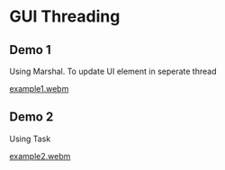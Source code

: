 # GUI Threading

## Demo 1

Using Marshal. To update UI element in seperate thread

[example1.webm](https://github.com/iqfareez/MCTE-4327-Software-Engineering/assets/60868965/ea36acc2-1efd-4d1a-a6e1-e32b6bae9ba4)

## Demo 2

Using Task

[example2.webm](https://github.com/iqfareez/MCTE-4327-Software-Engineering/assets/60868965/2330a259-729b-4c94-9ae6-b186ba1c2cd0)
